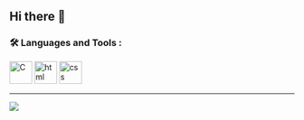 ## Hi there 👋



### :hammer_and_wrench: Languages and Tools : 
<div>
<img src = "https://upload.wikimedia.org/wikipedia/commons/1/18/C_Programming_Language.svg" title = "C" alt = "C" width = "40" height = "40" />
<img src = "https://upload.wikimedia.org/wikipedia/commons/thumb/3/38/HTML5_Badge.svg/512px-HTML5_Badge.svg.png?20110131171049" title = "html" alt = "html" width = "40" height = "40" />  
<img src = "https://upload.wikimedia.org/wikipedia/commons/thumb/6/62/CSS3_logo.svg/768px-CSS3_logo.svg.png?20210705212817" title = "css" alt = "css" width = "40" height = "40" />
</div>



----
![](https://komarev.com/ghpvc/?username=LeBonsBay&abbreviated=true)



  

